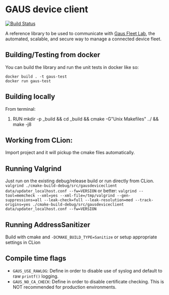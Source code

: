 # GAUS device client

[![Build Status](https://codebuild.eu-west-1.amazonaws.com/badges?uuid=eyJlbmNyeXB0ZWREYXRhIjoiSEZiVnYyMEVKdTFaTU9rRnJabDZYNE5oZnBKU08wbVlXYUZpendvQkdDbDhNOXAzaHgwUERmaVpMemFJcmtUdFk5TXFaTDZ5UnNTaUwvMkF3ZlVEK1VFPSIsIml2UGFyYW1ldGVyU3BlYyI6IndEZ280NTczcEZmMXhUNzgiLCJtYXRlcmlhbFNldFNlcmlhbCI6MX0%3D&branch=master)](https://eu-west-1.console.aws.amazon.com/codesuite/codebuild/projects/c-cpp-demo/details)

A reference library to be used to communicate with [Gaus Fleet Lab](https://gaus.incubation.io/), the automated,
scalable, and secure way to manage a connected device fleet.

## Building/Testing from docker
You can build the library and run the unit tests in docker like so:
```
docker build . -t gaus-test
docker run gaus-test
```

## Building locally
From terminal:
  1) RUN mkdir -p _build && cd _build && cmake -G"Unix Makefiles" ../ && make -j8

## Working from CLion:
Import project and it will pickup the cmake files automatically.

## Running Valgrind
Just run on the existing debug/release build or run directly from CLion.
`valgrind ./cmake-build-debug/src/gausdeviceclient data/updater_localhost.conf --fw=VERSION`
or better:
`valgrind --tool=memcheck --xml=yes --xml-file=/tmp/valgrind --gen-suppressions=all --leak-check=full --leak-resolution=med --track-origins=yes ./cmake-build-debug/src/gausdeviceclient data/updater_localhost.conf --fw=VERSION`


## Running AddressSanitizer
Build with cmake and `-DCMAKE_BUILD_TYPE=Sanitize` or setup appropriate settings in CLion

## Compile time flags
- `GAUS_USE_RAWLOG`: Define in order to disable use of syslog and default to raw `printf()` logging.
- `GAUS_NO_CA_CHECK`: Define in order to disable certificate checking.  This is NOT recommended for production environments.
